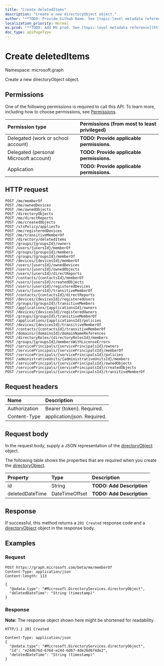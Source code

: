 ```yaml
---
title: "Create deletedItems"
description: "Create a new directoryObject object."
author: "**TODO: Provide Github Name. See [topic-level metadata reference](https://msgo.azurewebsites.net/add/document/guidelines/metadata.html#topic-level-metadata)**"
localization_priority: Normal
ms.prod: "**TODO: Add MS prod. See [topic-level metadata reference](https://msgo.azurewebsites.net/add/document/guidelines/metadata.html#topic-level-metadata)**"
doc_type: apiPageType
---
```


# Create deletedItems
Namespace: microsoft.graph

Create a new directoryObject object.

## Permissions
One of the following permissions is required to call this API. To learn more, including how to choose permissions, see [Permissions](/graph/permissions-reference).

|Permission type|Permissions (from most to least privileged)|
|:---|:---|
|Delegated (work or school account)|**TODO: Provide applicable permissions.**|
|Delegated (personal Microsoft account)|**TODO: Provide applicable permissions.**|
|Application|**TODO: Provide applicable permissions.**|

## HTTP request

<!-- {
  "blockType": "ignored"
}
-->
``` http
POST /me/memberOf
POST /me/ownedDevices
POST /me/ownedObjects
POST /directoryObjects
POST /me/directReports
POST /me/createdObjects
POST /stsPolicy/appliesTo
POST /me/registeredDevices
POST /me/transitiveMemberOf
POST /directory/deletedItems
POST /groups/{groupsId}/owners
POST /users/{usersId}/memberOf
POST /groups/{groupsId}/members
POST /groups/{groupsId}/memberOf
POST /devices/{devicesId}/memberOf
POST /users/{usersId}/ownedDevices
POST /users/{usersId}/ownedObjects
POST /users/{usersId}/directReports
POST /contacts/{contactsId}/memberOf
POST /users/{usersId}/createdObjects
POST /users/{usersId}/registeredDevices
POST /users/{usersId}/transitiveMemberOf
POST /contacts/{contactsId}/directReports
POST /devices/{devicesId}/registeredUsers
POST /groups/{groupsId}/transitiveMembers
POST /applications/{applicationsId}/owners
POST /devices/{devicesId}/registeredOwners
POST /groups/{groupsId}/transitiveMemberOf
POST /applications/{applicationsId}/policies
POST /devices/{devicesId}/transitiveMemberOf
POST /contacts/{contactsId}/transitiveMemberOf
POST /domains/{domainsId}/domainNameReferences
POST /directoryRoles/{directoryRolesId}/members
POST /groups/{groupsId}/membersWithLicenseErrors
POST /servicePrincipals/{servicePrincipalsId}/owners
POST /servicePrincipals/{servicePrincipalsId}/memberOf
POST /servicePrincipals/{servicePrincipalsId}/policies
POST /administrativeUnits/{administrativeUnitsId}/members
POST /servicePrincipals/{servicePrincipalsId}/ownedObjects
POST /servicePrincipals/{servicePrincipalsId}/createdObjects
POST /servicePrincipals/{servicePrincipalsId}/transitiveMemberOf
```

## Request headers
|Name|Description|
|:---|:---|
|Authorization|Bearer {token}. Required.|
|Content-Type|application/json. Required.|

## Request body
In the request body, supply a JSON representation of the [directoryObject](../resources/directoryobject.md) object.

The following table shows the properties that are required when you create the [directoryObject](../resources/directoryobject.md).

|Property|Type|Description|
|:---|:---|:---|
|id|String|**TODO: Add Description**|
|deletedDateTime|DateTimeOffset|**TODO: Add Description**|



## Response

If successful, this method returns a `201 Created` response code and a [directoryObject](../resources/directoryobject.md) object in the response body.

## Examples

### Request
<!-- {
  "blockType": "request",
  "name": "create_directoryobject_from_directoryobjects"
}
-->
``` http
POST https://graph.microsoft.com/beta/me/memberOf
Content-Type: application/json
Content-length: 113

{
  "@odata.type": "#Microsoft.DirectoryServices.directoryObject",
  "deletedDateTime": "String (timestamp)"
}
```


### Response
**Note:** The response object shown here might be shortened for readability.
<!-- {
  "blockType": "response",
  "truncated": true,
  "@odata.type": "Microsoft.DirectoryServices.directoryObject"
}
-->
``` http
HTTP/1.1 201 Created

Content-Type: application/json
{
  "@odata.type": "#Microsoft.DirectoryServices.directoryObject",
  "id": "e24d676d-676d-e24d-6d67-4de26d674de2",
  "deletedDateTime": "String (timestamp)"
}
```

